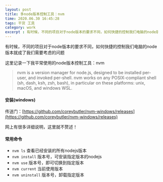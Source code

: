 ```yaml
---
layout: post
title: 多node版本控制工具：nvm
time: 2020.06.30 16:45:28
tags: 干货 工具
category: work
excerpt : 有时候，不同的项目对于node版本的要求不同，如何快捷的控制我们电脑的node版本就成了我们需要考虑的问题
---
```


有时候，不同的项目对于node版本的要求不同，如何快捷的控制我们电脑的node版本就成了我们需要考虑的问题

这里记录一下我平常使用的node版本控制工具：nvm

> nvm is a version manager for node.js, designed to be installed per-user, and invoked per-shell. nvm works on any POSIX-compliant shell (sh, dash, ksh, zsh, bash), in particular on these platforms: unix, macOS, and windows WSL.

#### 安装(windows)
传送门：[https://github.com/coreybutler/nvm-windows/releases](https://github.com/coreybutler/nvm-windows/releases)

网上有很多详细说明，这里就不赘述！

#### 常用命令
+ `nvm ls` 查看已经安装的所有nodejs版本
+ `nvm install` 版本号，可安装指定版本的nodejs
+ `nvm use` 版本号，即可切换到指定版本
+ `nvm current` 当前使用版本
+ `nvm uninstall` 版本号，卸载指定版本